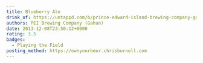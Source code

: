 ```yaml
---
title: Blueberry Ale
drink_of: https://untappd.com/b/prince-edward-island-brewing-company-gahan-blueberry-ale/414788
authors: PEI Brewing Company (Gahan)
date: 2013-12-08T23:50:12+0000
rating: 3.5
badges:
  - Playing the Field
posting_method: https://ownyourbeer.chrisburnell.com
---
```

